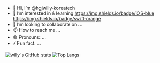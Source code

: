 - 👋 Hi, I’m @hgjwilly-koreatech
- 👀 I’m interested in & learning https://img.shields.io/badge/iOS-blue https://img.shields.io/badge/swift-orange
- 💞️ I’m looking to collaborate on ...
- 📫 How to reach me ...
- 😄 Pronouns: ...
- ⚡ Fun fact: ...

<!---
hgjwilly-koreatech/hgjwilly-koreatech is a ✨ special ✨ repository because its `README.md` (this file) appears on your GitHub profile.
You can click the Preview link to take a look at your changes.
--->

![willy's GitHub stats](https://github-readme-stats.vercel.app/api?username=hgjwilly-koreatech&show_icons=true&theme=dracula)
![Top Langs](https://github-readme-stats.vercel.app/api/top-langs/?username=hgjwilly-koreatech&layout=compact&theme=dracula)
